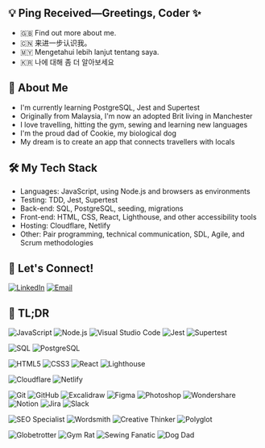 ## 💡 Ping Received—Greetings, Coder ✨

- 🇬🇧 Find out more about me.
- 🇨🇳 来进一步认识我。
- 🇲🇾 Mengetahui lebih lanjut tentang saya.
- 🇰🇷 나에 대해 좀 더 알아보세요

## 🤖 About Me

- I'm currently learning PostgreSQL, Jest and Supertest
- Originally from Malaysia, I'm now an adopted Brit living in Manchester
- I love travelling, hitting the gym, sewing and learning new languages
- I'm the proud dad of Cookie, my biological dog
- My dream is to create an app that connects travellers with locals

## 🛠️ My Tech Stack

- Languages: JavaScript, using Node.js and browsers as environments
- Testing: TDD, Jest, Supertest
- Back-end: SQL, PostgreSQL, seeding, migrations
- Front-end: HTML, CSS, React, Lighthouse, and other accessibility tools
- Hosting: Cloudflare, Netlify
- Other: Pair programming, technical communication, SDL, Agile, and Scrum methodologies

## 📩 Let's Connect!

[![LinkedIn](https://img.shields.io/badge/-LinkedIn-blue?logo=linkedin&logoColor=white)](https://www.linkedin.com/in/oliver-chun-long-郭俊龙-1125b1a5/)
[![Email](https://img.shields.io/badge/Email-D14836)](mailto:oliverchunlong@gmail.com)

## 🥇 TL;DR

![JavaScript](https://img.shields.io/badge/JavaScript-F7DF1E?logo=javascript&logoColor=black&style=flat)
![Node.js](https://img.shields.io/badge/Node.js-339933?logo=node.js&logoColor=white&style=flat)
![Visual Studio Code](https://img.shields.io/badge/VS_Code-007ACC?logo=visualstudiocode&logoColor=white&style=flat)
![Jest](https://img.shields.io/badge/Jest-C21325?logo=jest&logoColor=white&style=flat)
![Supertest](https://img.shields.io/badge/Supertest-Testing%20APIs-informational?style=flat)

<!-- Back-end -->
![SQL](https://img.shields.io/badge/SQL-00758F?logo=postgresql&logoColor=white&style=flat)
![PostgreSQL](https://img.shields.io/badge/PostgreSQL-4169E1?logo=postgresql&logoColor=white&style=flat)

<!-- Front-end -->
![HTML5](https://img.shields.io/badge/HTML5-E34F26?logo=html5&logoColor=white&style=flat)
![CSS3](https://img.shields.io/badge/CSS3-1572B6?logo=css3&logoColor=white&style=flat)
![React](https://img.shields.io/badge/React-61DAFB?logo=react&logoColor=black&style=flat)
![Lighthouse](https://img.shields.io/badge/Lighthouse-Accessibility%20Tool-4285F4?logo=google&logoColor=white&style=flat)

<!-- Hosting -->
![Cloudflare](https://img.shields.io/badge/Cloudflare-F38020?logo=cloudflare&logoColor=white&style=flat)
![Netlify](https://img.shields.io/badge/Netlify-00C7B7?logo=netlify&logoColor=white&style=flat)

<!-- Tools -->
![Git](https://img.shields.io/badge/Git-F05032?logo=git&logoColor=white&style=flat)
![GitHub](https://img.shields.io/badge/GitHub-181717?logo=github&logoColor=white&style=flat)
![Excalidraw](https://img.shields.io/badge/Excalidraw-1D1D1D?logo=excalidraw&logoColor=white&style=flat)
![Figma](https://img.shields.io/badge/Figma-F24E1E?logo=figma&logoColor=white&style=flat)
![Photoshop](https://img.shields.io/badge/Photoshop-31A8FF?logo=adobephotoshop&logoColor=white&style=flat)
![Wondershare](https://img.shields.io/badge/Wondershare-02B4C4?logo=wondershare&logoColor=white&style=flat)
![Notion](https://img.shields.io/badge/Notion-000000?logo=notion&logoColor=white&style=flat)
![Jira](https://img.shields.io/badge/Jira-0052CC?logo=jira&logoColor=white&style=flat)
![Slack](https://img.shields.io/badge/Slack-4A154B?logo=slack&logoColor=white&style=flat)

<!-- Personal Qualities -->
![SEO Specialist](https://img.shields.io/badge/SEO%20Specialist-🔍-0077B5?style=flat)
![Wordsmith](https://img.shields.io/badge/Wordsmith-🗒-FF7F50?style=flat)
![Creative Thinker](https://img.shields.io/badge/Creative%20Thinker-🧠-FF69B4?style=flat)
![Polyglot](https://img.shields.io/badge/Polyglot-💬-00BFFF?style=flat)

![Globetrotter](https://img.shields.io/badge/Globetrotter-🌍-20B2AA?style=flat)
![Gym Rat](https://img.shields.io/badge/Gym%20Rat-💪-DC143C?style=flat)
![Sewing Fanatic](https://img.shields.io/badge/Sewing%20Fanatic-👔-191970?style=flat)
![Dog Dad](https://img.shields.io/badge/Dog%20Dad-🐶-DAA520?style=flat)
